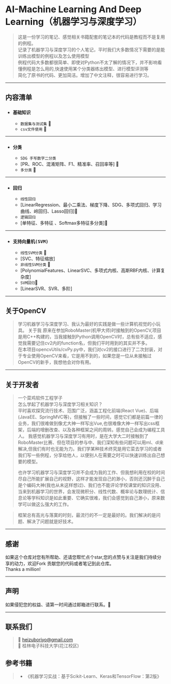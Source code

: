 # AI-Machine  Learning  And  Deep  Learning（机器学习与深度学习）  
> 这是一份学习的笔记、感觉相关书籍配套的笔记本的代码是教程而不是复用的例程。   
> 记录了机器学习与深度学习的个人笔记，平时我们大多数情况下需要的是能训练出模型的例程以及怎么使用模型    
> 例程代码大多数都很简单、即使对Python不太了解的情况下，并不影响看懂例程是怎么用的,快速使用某个分类器练出模型、进行模型评测等  
> 简化了原书的代码、更加简洁。增加了中文注释，很容易进行学习。  
---

内容清单 
---  
* ### `基础知识`
  - `数据集与测试集`  🎉
  - `csv文件使用`  🎉
---
* ### `分类`
  - `SDG 手写数字二分类` 
  - [PR、ROC、混淆矩阵、F1、精准率、召回率等] 🎉
  - `多分类` 🎉
---
* ### `回归` 
  - `线性回归`  
  - [LinearRegression、最小二乘法、梯度下降、SDG、多项式回归、学习曲线、岭回归、Lasso回归]🎉
  - `逻辑回归` 
  - [单特征、多特征 、Softmax多特征多分类]🎉 
---
* ### `支持向量机(SVM)`
  -  `线性SVM分类` 🎉 
  -  [SVC、特征缩放]  
  -  `非线性SVM分类` 🎉 
  -  [PolynomialFeatures、LinearSVC、多项式内核、高斯RBF内核、计算复杂度]
  -  `SVM回归`🎉 
  -  [LinearSVR、SVR、多阶]

---  
## 关于OpenCV
>  学习机器学习与深度学习、我认为最好的实践是做一些计算机视觉的小玩具。 关于我 原来在参加RoboMaster(机甲大师)时接触到的OpenCV,项目是用C++构建的，当我接触到Python调用OpenCV时，总有些不适应，感觉我需要记住cv2内的function名，但我们平时用到的其实并不多。  
> 在本项目opencvUtils/cvPy.py中，我们对cv2的接口进行了二次封装，对于专业使用OpenCV来看，它是用不到的，如果您是一位从未接触过OpenCV的新手，我想他会对你有用。  




---



## 关于开发者 
> 一个菜鸡软件工程学子  
> 怎么学起了机器学习与深度学习相关知识？  
> 平时喜欢探究流行技术、范围广泛，涵盖工程化前端(React Vue)、后端(JavaEE、SpringMVC等)，但接触了一些时间，感觉它们都是前篇一律的业务，我们很难做到像尤大神一样写出Vue,也很难像大神一样写出css框架，后端的增删改查、以及各种框架之间的周转。感觉自己会成为编程工具人。  我感觉机器学习与深度学习有用时，是在大学大二时接触到了RoboMaster比赛、但在项目的参与中、我们深知有些问题可以用ml、dl来解决,但我们有时也无能为力。我们学某种技术终究是用它菜去学习的或者我们写一些例程，分享给他人，以便别人在需要之时可以快速训练出自己想要的模型。   
>
>也许学习机器学习与深度学习并不会成为我的工作、但我想利用在校的时间尽自己所能扩展自己的视野，这样才能发现自己的渺小，否则还沉醉于自己是个编码大神(我也从未这样想过)、我们也不能评论学校课堂的知识没用、当来到机器学习的世界，会发现微积分、线性代数、概率论与数理统计、信息论等学科知识是如此重要、它确实很难，我们会感觉到自己渺小，原来数学可以做这么强大的工作。  

> 框架总有高光与落寞的时刻，最流行的不一定是最好的。我们解决的是问题、解决了问题就是好技术。

---
## 感谢
如果这个仓库对您有所帮助、还请您帮忙点个star,您的点赞与关注是我们持续分享的动力，欢迎Fork 贡献您的代码或者笔记到此仓库。  
Thanks a million!

---

## 声明
如果侵犯您的权益、请第一时间通过邮箱进行联系。🦜

---

## 联系我们
> 📮 heizuboriyo@gmail.com  
> 🏫  桂林电子科技大学(花江校区)  

## 参考书籍  
> * 《机器学习实战：基于Scikit-Learn、Keras和TensorFlow：第2版》  